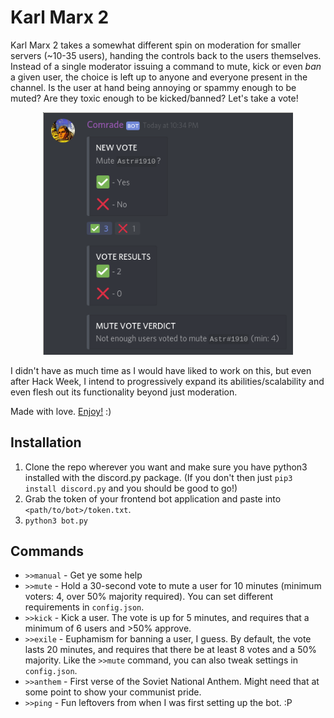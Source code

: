 Karl Marx 2
===========
Karl Marx 2 takes a somewhat different spin on moderation for smaller servers (~10-35 users), handing the controls back to the users themselves. Instead of a single moderator issuing a command to mute, kick or even *ban* a given user, the choice is left up to anyone and everyone present in the channel. Is the user at hand being annoying or spammy enough to be muted? Are they toxic enough to be kicked/banned? Let's take a vote!  

<center><img src="mute_demo.png" width=400/></center>

I didn't have as much time as I would have liked to work on this, but even after Hack Week, I intend to progressively expand its abilities/scalability and even flesh out its functionality beyond just moderation.

Made with love. [Enjoy!](https://discordapp.com/oauth2/authorize?client_id=592852914553487370&permissions=8&scope=bot) :)

Installation
------------
1. Clone the repo wherever you want and make sure you have python3 installed with the discord.py package. (If you don't then just `pip3 install discord.py` and you should be good to go!)
2. Grab the token of your frontend bot application and paste into `<path/to/bot>/token.txt`.
3. `python3 bot.py`

Commands
--------
- `>>manual` - Get ye some help
- `>>mute` - Hold a 30-second vote to mute a user for 10 minutes (minimum voters: 4, over 50% majority required). You can set different requirements in `config.json`.
- `>>kick` - Kick a user. The vote is up for 5 minutes, and requires that a minimum of 6 users and >50% approve.
- `>>exile` - Euphamism for banning a user, I guess. By default, the vote lasts 20 minutes, and requires that there be at least 8 votes and a 50% majority. Like the `>>mute` command, you can also tweak settings in `config.json`.
- `>>anthem` - First verse of the Soviet National Anthem. Might need that at some point to show your communist pride.
- `>>ping` - Fun leftovers from when I was first setting up the bot. :P
